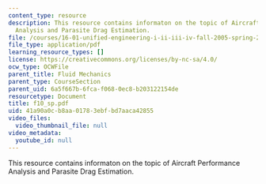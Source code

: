 ```yaml
---
content_type: resource
description: This resource contains informaton on the topic of Aircraft Performance
  Analysis and Parasite Drag Estimation.
file: /courses/16-01-unified-engineering-i-ii-iii-iv-fall-2005-spring-2006/41a90a0cb8aa01783ebfbd7aaca42855_f10_sp.pdf
file_type: application/pdf
learning_resource_types: []
license: https://creativecommons.org/licenses/by-nc-sa/4.0/
ocw_type: OCWFile
parent_title: Fluid Mechanics
parent_type: CourseSection
parent_uid: 6a5f667b-6fca-f068-0ec8-b203122154de
resourcetype: Document
title: f10_sp.pdf
uid: 41a90a0c-b8aa-0178-3ebf-bd7aaca42855
video_files:
  video_thumbnail_file: null
video_metadata:
  youtube_id: null
---
```

This resource contains informaton on the topic of Aircraft Performance Analysis and Parasite Drag Estimation.